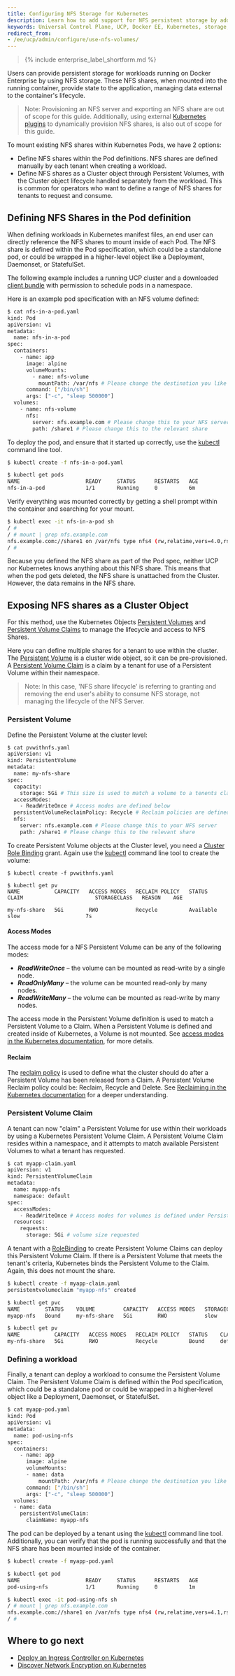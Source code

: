 ```yaml
---
title: Configuring NFS Storage for Kubernetes
description: Learn how to add support for NFS persistent storage by adding a default storage class.
keywords: Universal Control Plane, UCP, Docker EE, Kubernetes, storage, volume
redirect_from:
- /ee/ucp/admin/configure/use-nfs-volumes/
---
```


>{% include enterprise_label_shortform.md %}

Users can provide persistent storage for workloads running on Docker Enterprise
by using NFS storage. These NFS shares, when mounted into the running container,
provide state to the application, managing data external to the container's
lifecycle.

> Note: Provisioning an NFS server and exporting an NFS share are out of scope
> for this guide. Additionally, using external [Kubernetes
> plugins](https://github.com/kubernetes-incubator/external-storage/tree/master/nfs)
> to dynamically provision NFS shares, is also out of scope for this guide.

To mount existing NFS shares within Kubernetes Pods, we have 2 options:
 - Define NFS shares within the Pod definitions. NFS shares are defined
   manually by each tenant when creating a workload.
 - Define NFS shares as a Cluster object through Persistent Volumes, with
   the Cluster object lifecycle handled separately from the workload. This is common for
   operators who want to define a range of NFS shares for tenants to request and
   consume.

## Defining NFS Shares in the Pod definition

When defining workloads in Kubernetes manifest files, an end user can directly
reference the NFS shares to mount inside of each Pod. The NFS share is defined
within the Pod specification, which could be a standalone pod, or could be
wrapped in a higher-level object like a Deployment, Daemonset, or StatefulSet.

The following example includes a running UCP cluster and a downloaded
[client bundle](../../user-access/cli.md#download-client-certificates) with
permission to schedule pods in a namespace.

Here is an example pod specification with an NFS volume defined:

```bash
$ cat nfs-in-a-pod.yaml
kind: Pod
apiVersion: v1
metadata:
  name: nfs-in-a-pod
spec:
  containers:
    - name: app
      image: alpine
      volumeMounts:
        - name: nfs-volume
          mountPath: /var/nfs # Please change the destination you like the share to be mounted too
      command: ["/bin/sh"]
      args: ["-c", "sleep 500000"]
  volumes:
    - name: nfs-volume
      nfs:
        server: nfs.example.com # Please change this to your NFS server
        path: /share1 # Please change this to the relevant share
```

To deploy the pod, and ensure that it started up correctly, use the [kubectl](../../user-access/kubectl/) command line tool.

```bash
$ kubectl create -f nfs-in-a-pod.yaml

$ kubectl get pods
NAME                     READY     STATUS      RESTARTS   AGE
nfs-in-a-pod             1/1       Running     0          6m
```

Verify everything was mounted correctly by getting a shell prompt
within the container and searching for your mount.

```bash
$ kubectl exec -it nfs-in-a-pod sh
/ #
/ # mount | grep nfs.example.com
nfs.example.com://share1 on /var/nfs type nfs4 (rw,relatime,vers=4.0,rsize=262144,wsize=262144,namlen=255,hard,proto=tcp,timeo=600,retrans=2,sec=sys,clientaddr=172.31.42.23,local_lock=none,addr=nfs.example.com)
/ #
```

Because you defined the NFS share as part of the Pod spec, neither UCP nor Kubernetes
knows anything about this NFS share. This means that when the pod gets
deleted, the NFS share is unattached from the Cluster. However, the data remains in the NFS share.

## Exposing NFS shares as a Cluster Object

For this method, use the Kubernetes Objects [Persistent
Volumes](https://kubernetes.io/docs/concepts/storage/persistent-volumes/#persistent-volumes)
and [Persistent Volume
Claims](https://kubernetes.io/docs/concepts/storage/persistent-volumes/#persistentvolumeclaims)
to manage the lifecycle and access to NFS Shares.

Here you can define multiple shares for a tenant to use within the
cluster. The [Persistent
Volume](https://kubernetes.io/docs/concepts/storage/persistent-volumes/#persistent-volumes)
is a cluster wide object, so it can be pre-provisioned. A
[Persistent Volume
Claim](https://kubernetes.io/docs/concepts/storage/persistent-volumes/#persistentvolumeclaims)
is a claim by a tenant for use of a Persistent Volume within their namespace.

> Note: In this case, 'NFS share lifecycle' is referring to granting and removing the
> end user's ability to consume NFS storage, not managing the lifecycle
> of the NFS Server.

### Persistent Volume

Define the Persistent Volume at the cluster level:

```bash
$ cat pvwithnfs.yaml
apiVersion: v1
kind: PersistentVolume
metadata:
  name: my-nfs-share
spec:
  capacity:
    storage: 5Gi # This size is used to match a volume to a tenents claim
  accessModes:
    - ReadWriteOnce # Access modes are defined below
  persistentVolumeReclaimPolicy: Recycle # Reclaim policies are defined below
  nfs:
    server: nfs.example.com # Please change this to your NFS server
    path: /share1 # Please change this to the relevant share
```

To create Persistent Volume objects at the Cluster level, you need a [Cluster
Role
Binding](https://kubernetes.io/docs/reference/access-authn-authz/rbac/#rolebinding-and-clusterrolebinding)
grant. Again use the [kubectl](../../user-access/kubectl/) command line tool to create the
volume:

```
$ kubectl create -f pvwithnfs.yaml

$ kubectl get pv
NAME           CAPACITY   ACCESS MODES   RECLAIM POLICY   STATUS      CLAIM                       STORAGECLASS   REASON    AGE

my-nfs-share   5Gi        RWO            Recycle          Available                               slow                     7s
```

#### Access Modes

The access mode for a NFS Persistent Volume can be any of the following modes:

- ***ReadWriteOnce*** – the volume can be mounted as read-write by a single node.
- ***ReadOnlyMany*** – the volume can be mounted read-only by many nodes.
- ***ReadWriteMany*** – the volume can be mounted as read-write by many nodes.

The access mode in the Persistent Volume definition is used to match a
Persistent Volume to a Claim. When a Persistent Volume is defined and created
inside of Kubernetes, a Volume is not mounted. See [access
modes in the Kubernetes documentation](https://kubernetes.io/docs/concepts/storage/persistent-volumes/#access-modes),
for more details.

#### Reclaim

The [reclaim
policy](https://kubernetes.io/docs/concepts/storage/persistent-volumes/#reclaiming)
is used to define what the cluster should do after a Persistent Volume has been
released from a Claim. A Persistent Volume Reclaim policy could be: Reclaim,
Recycle and Delete. See [Reclaiming in the Kubernetes
documentation](https://kubernetes.io/docs/concepts/storage/persistent-volumes/#reclaiming)
for a deeper understanding.

### Persistent Volume Claim

A tenant can now "claim" a Persistent Volume for use within their workloads
by using a Kubernetes Persistent Volume Claim. A Persistent Volume Claim resides within a namespace,
and it attempts to match available Persistent Volumes
to what a tenant has requested.

``` bash
$ cat myapp-claim.yaml
apiVersion: v1
kind: PersistentVolumeClaim
metadata:
  name: myapp-nfs
  namespace: default
spec:
  accessModes:
    - ReadWriteOnce # Access modes for volumes is defined under Persistent Volumes
  resources:
    requests:
      storage: 5Gi # volume size requested
```

A tenant with a
[RoleBinding](https://kubernetes.io/docs/reference/access-authn-authz/rbac/#rolebinding-and-clusterrolebinding)
to create Persistent Volume Claims can deploy this Persistent
Volume Claim. If there is a Persistent Volume that meets the tenant's
criteria, Kubernetes binds the Persistent Volume to the Claim. Again, this does not mount the share.

```bash
$ kubectl create -f myapp-claim.yaml
persistentvolumeclaim "myapp-nfs" created

$ kubectl get pvc
NAME        STATUS    VOLUME         CAPACITY   ACCESS MODES   STORAGECLASS   AGE
myapp-nfs   Bound     my-nfs-share   5Gi        RWO            slow           2s

$ kubectl get pv
NAME           CAPACITY   ACCESS MODES   RECLAIM POLICY   STATUS    CLAIM                       STORAGECLASS   REASON    AGE
my-nfs-share   5Gi        RWO            Recycle          Bound     default/myapp-nfs           slow                     4m
```

### Defining a workload

Finally, a tenant can deploy a workload to consume the Persistent Volume Claim.
The Persistent Volume Claim is defined within the Pod specification, which could
be a standalone pod or could be wrapped in a higher-level object like a
Deployment, Daemonset, or StatefulSet.

```bash
$ cat myapp-pod.yaml
kind: Pod
apiVersion: v1
metadata:
  name: pod-using-nfs
spec:
  containers:
    - name: app
      image: alpine
      volumeMounts:
      - name: data
          mountPath: /var/nfs # Please change the destination you like the share to be mounted too
      command: ["/bin/sh"]
      args: ["-c", "sleep 500000"]
  volumes:
  - name: data
    persistentVolumeClaim:
      claimName: myapp-nfs
```

The pod can be deployed by a tenant using the
[kubectl](../../user-access/kubectl/) command line tool. Additionally, you can
verify that the pod is running successfully and that the NFS share has been mounted
inside of the container.

```bash
$ kubectl create -f myapp-pod.yaml

$ kubectl get pod
NAME                     READY     STATUS      RESTARTS   AGE
pod-using-nfs            1/1       Running     0          1m

$ kubectl exec -it pod-using-nfs sh
/ # mount | grep nfs.example.com
nfs.example.com://share1 on /var/nfs type nfs4 (rw,relatime,vers=4.1,rsize=262144,wsize=262144,namlen=255,hard,proto=tcp,timeo=600,retrans=2,sec=sys,clientaddr=172.31.42.23,local_lock=none,addr=nfs.example.com)
/ #
```

## Where to go next

- [Deploy an Ingress Controller on Kubernetes](../cluster-ingress/index.md)
- [Discover Network Encryption on Kubernetes](../kubernetes-network-encryption.md)
